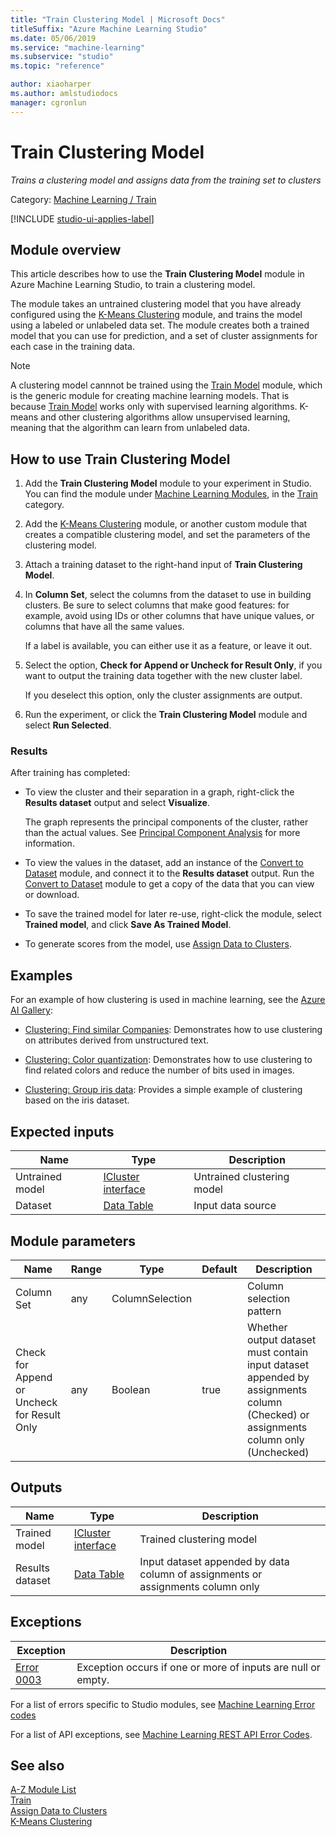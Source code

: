 ```yaml
---
title: "Train Clustering Model | Microsoft Docs"
titleSuffix: "Azure Machine Learning Studio"
ms.date: 05/06/2019
ms.service: "machine-learning"
ms.subservice: "studio"
ms.topic: "reference"

author: xiaoharper
ms.author: amlstudiodocs
manager: cgronlun
---
```

# Train Clustering Model
*Trains a clustering model and assigns data from the training set to clusters*  
  
 Category: [Machine Learning / Train](machine-learning-train.md)  

[!INCLUDE [studio-ui-applies-label](../includes/studio-ui-applies-label.md)]
  
## Module overview  

This article describes how to use the **Train Clustering Model** module in Azure Machine Learning Studio, to train a clustering model.

The module takes an untrained clustering model that you have already configured using the [K-Means Clustering](k-means-clustering.md) module, and trains the model using a labeled or unlabeled data set. The module creates both a trained model that you can use for prediction, and a set of cluster assignments for each case in the training data.

> [!NOTE]
> A clustering model cannnot be trained using the [Train Model](train-model.md) module, which is the generic module for creating machine learning models. That is because [Train Model](train-model.md) works only with supervised learning algorithms. K-means and other clustering algorithms allow unsupervised learning, meaning that the algorithm can learn from unlabeled data.  
  
## How to use Train Clustering Model  
  
1.  Add the **Train Clustering Model** module to your experiment in Studio. You can find the module under [Machine Learning Modules](machine-learning-modules.md), in the [Train](machine-learning-train.md) category.  
  
2. Add the [K-Means Clustering](k-means-clustering.md) module, or another custom module that creates a compatible clustering model, and set the parameters of the clustering model.  
    
3.  Attach a training dataset to the right-hand input of **Train Clustering Model**.
  
5.  In **Column Set**, select the columns from the dataset to use in building clusters. Be sure to select columns that make good features: for example, avoid using IDs or other columns that have unique values, or columns that have all the same values.

    If a label is available, you can either use it as a feature, or leave it out.  
  
6. Select the option, **Check for Append or Uncheck for Result Only**, if you want to output the training data together with the new cluster label.

    If you deselect this option, only the cluster assignments are output. 

7. Run the experiment, or click the **Train Clustering Model** module and select **Run Selected**.  
  
### Results

After training has completed:

+ To view the cluster and their separation in a graph, right-click the **Results dataset** output and select **Visualize**.   

    The graph represents the principal components of the cluster, rather than the actual values. See [Principal Component Analysis](principal-component-analysis.md) for more information. 
  
+  To view the values in the dataset, add an instance of the [Convert to Dataset](convert-to-dataset.md) module, and connect it to the **Results dataset** output. Run the [Convert to Dataset](convert-to-dataset.md) module to get a copy of the data that you can view or download.

+ To save the trained model for later re-use, right-click the module, select **Trained model**, and click **Save As Trained Model**.

+ To generate scores from the model, use [Assign Data to Clusters](assign-data-to-clusters.md).

## Examples  

For an example of how clustering is used in machine learning, see the [Azure AI Gallery](https://gallery.cortanaintelligence.com/):  
  
- [Clustering: Find similar Companies](http://go.microsoft.com/fwlink/?LinkId=525164): Demonstrates how to use clustering on attributes derived from unstructured text.  
  
- [Clustering: Color quantization](http://go.microsoft.com/fwlink/?LinkId=525272): Demonstrates how to use clustering to find related colors and reduce the number of bits used in images.
  
- [Clustering: Group iris data](http://go.microsoft.com/fwlink/?LinkId=526317): Provides a simple example of clustering based on the iris dataset.  
  
##  Expected inputs  
  
|Name|Type|Description|  
|----------|----------|-----------------|  
|Untrained model|[ICluster interface](icluster-interface.md)|Untrained clustering model|  
|Dataset|[Data Table](data-table.md)|Input data source|  
  
##  Module parameters  
  
|Name|Range|Type|Default|Description|  
|----------|-----------|----------|-------------|-----------------|  
|Column Set|any|ColumnSelection||Column selection pattern|  
|Check for Append or Uncheck for Result Only|any|Boolean|true|Whether output dataset must contain input dataset appended by assignments column (Checked) or assignments column only (Unchecked)|  
  
##  Outputs  
  
|Name|Type|Description|  
|----------|----------|-----------------|  
|Trained model|[ICluster interface](icluster-interface.md)|Trained clustering model|  
|Results dataset|[Data Table](data-table.md)|Input dataset appended by data column of assignments or assignments column only|  
  
##  Exceptions  

|Exception|Description|  
|---------------|-----------------|  
|[Error 0003](errors/error-0003.md)|Exception occurs if one or more of inputs are null or empty.|  

For a list of errors specific to Studio modules, see [Machine Learning Error codes](/errors/machine-learning-module-error-codes.md)

For a list of API exceptions, see [Machine Learning REST API Error Codes](https://docs.microsoft.com/azure/machine-learning/studio/web-service-error-codes). 

## See also  
 [A-Z Module List](a-z-module-list.md)   
 [Train](machine-learning-train.md)   
 [Assign Data to Clusters](assign-data-to-clusters.md)   
 [K-Means Clustering](k-means-clustering.md)
